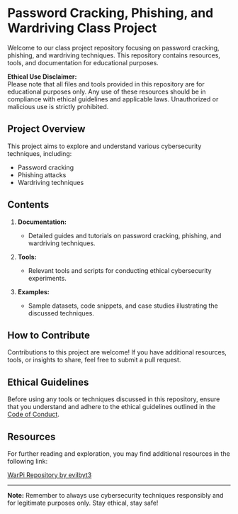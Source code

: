 # Password Cracking, Phishing, and Wardriving Class Project

Welcome to our class project repository focusing on password cracking, phishing, and wardriving techniques. This repository contains resources, tools, and documentation for educational purposes.

**Ethical Use Disclaimer:**  
Please note that all files and tools provided in this repository are for educational purposes only. Any use of these resources should be in compliance with ethical guidelines and applicable laws. Unauthorized or malicious use is strictly prohibited.

## Project Overview

This project aims to explore and understand various cybersecurity techniques, including:

- Password cracking
- Phishing attacks
- Wardriving techniques

## Contents

1. **Documentation:**  
   - Detailed guides and tutorials on password cracking, phishing, and wardriving techniques.
  
2. **Tools:**  
   - Relevant tools and scripts for conducting ethical cybersecurity experiments.
  
3. **Examples:**  
   - Sample datasets, code snippets, and case studies illustrating the discussed techniques.

## How to Contribute

Contributions to this project are welcome! If you have additional resources, tools, or insights to share, feel free to submit a pull request.

## Ethical Guidelines

Before using any tools or techniques discussed in this repository, ensure that you understand and adhere to the ethical guidelines outlined in the [Code of Conduct](CODE_OF_CONDUCT.md).

## Resources

For further reading and exploration, you may find additional resources in the following link:

[WarPi Repository by evilbyt3](https://github.com/evilbyt3/warpi?tab=readme-ov-file)

---
**Note:** Remember to always use cybersecurity techniques responsibly and for legitimate purposes only. Stay ethical, stay safe!

